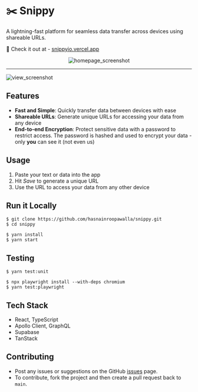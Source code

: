 # ✂️ Snippy

A lightning-fast platform for seamless data transfer across devices using shareable URLs.

🚀 Check it out at - [snippyio.vercel.app](snippyio.vercel.app)

<p align="center">
<img alt="homepage_screenshot" src="https://github.com/user-attachments/assets/c425a5ca-ccbe-477b-8d2f-0a39de8afb9c" />
  <hr>
<img alt="view_screenshot" src="https://github.com/user-attachments/assets/518d6bb6-a52b-40a4-91dc-8d37dfb5c521" />
</p>

## Features

- **Fast and Simple**: Quickly transfer data between devices with ease
- **Shareable URLs**: Generate unique URLs for accessing your data from any device
- **End-to-end Encryption**: Protect sensitive data with a password to restrict access. The password is hashed and used to encrypt your data - only **you** can see it (not even us)

## Usage

1. Paste your text or data into the app
2. Hit _Save_ to generate a unique URL
3. Use the URL to access your data from any other device

## Run it Locally

```
$ git clone https://github.com/hasnainroopawalla/snippy.git
$ cd snippy

$ yarn install
$ yarn start
```

## Testing

```
$ yarn test:unit

$ npx playwright install --with-deps chromium
$ yarn test:playwright
```

## Tech Stack

- React, TypeScript
- Apollo Client, GraphQL
- Supabase
- TanStack

## Contributing

- Post any issues or suggestions on the GitHub [issues](https://github.com/hasnainroopawalla/snippy/issues) page.
- To contribute, fork the project and then create a pull request back to `main`.
